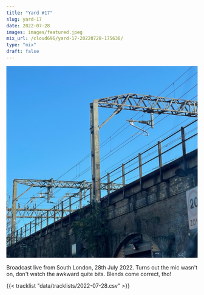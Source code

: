 ```yaml
---
title: "Yard #17"
slug: yard-17
date: 2022-07-28
images: images/featured.jpeg
mix_url: /cloud696/yard-17-20220728-175638/
type: "mix"
draft: false
---
```


![artwork](images/featured.jpeg)

Broadcast live from South London, 28th July 2022. Turns out the mic wasn't on, don't watch the awkward quite bits. Blends come correct, tho!

{{< tracklist "data/tracklists/2022-07-28.csv" >}}

